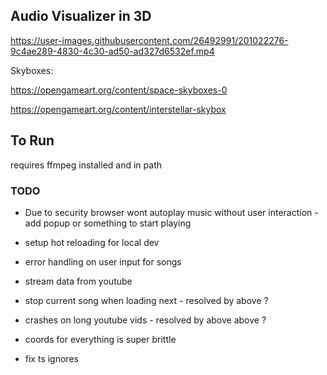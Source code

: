 ## Audio Visualizer in 3D

https://user-images.githubusercontent.com/26492991/201022276-9c4ae289-4830-4c30-ad50-ad327d6532ef.mp4

Skyboxes:

https://opengameart.org/content/space-skyboxes-0

https://opengameart.org/content/interstellar-skybox

## To Run

requires ffmpeg installed and in path

### TODO

- Due to security browser wont autoplay music without user interaction - add popup or something to start playing

- setup hot reloading for local dev

- error handling on user input for songs

- stream data from youtube

- stop current song when loading next - resolved by above ?

- crashes on long youtube vids - resolved by above above ?

- coords for everything is super brittle

- fix ts ignores
